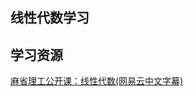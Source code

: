 线性代数学习
----------


## 学习资源


[麻省理工公开课：线性代数(网易云中文字幕)](http://open.163.com/special/opencourse/daishu.html)

